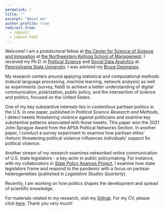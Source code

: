 ```yaml
---
permalink: /
title: ""
excerpt: "About me"
author_profile: true
redirect_from: 
  - /about/
  - /about.html
---
```


Welcome! I am a postdoctoral fellow at [the Center for Science of Science and Innovation](https://www.kellogg.northwestern.edu/research/science-of-science.aspx) at [the Northwestern Kellogg School of Management](https://www.kellogg.northwestern.edu). I received my Ph.D. in [Political Science](https://polisci.la.psu.edu) and [Social Data Analytics](https://soda.la.psu.edu) at [Pennsylvania State University](https://www.psu.edu). I was advised my [Bruce Desmarais](http://brucedesmarais.com).

My research centers around applying statistical and computational methods (natural language processing, machine learning, network analysis) as well as experiments (survey, field) to achieve a better understanding of digital communication, polarization, public policy, and the intersection of science and politics, focused on the United States. 

One of my key substantive interests lies in contentious partisan politics in the U.S. In one paper, published in _Political Science Research and Methods_, I detect tweets threatening violence against politicians and examine key substantive patterns associated with those tweets. This paper won the 2021 John Sprague Award from the APSA Political Networks Section. In another paper, I conduct a survey experiment to examine how partisan elites' rhetoric threatening political violence influences individuals' support for political violence.

Another stream of my research examines networked online communication of U.S. state legislators - a key actor in public policymaking. For instance, with my collaborators in [State Policy Analysis Project](https://sites.psu.edu/spap/), I examine how state legislators frame and respond to the pandemic with a focus on partisan heterogeneities (published in _Legislative Studies Quarterly_).  

Recently, I am working on how politics shapes the development and spread of scientific knowledge.

For materials related to my research, visit my [Github](https://github.com/taegyoon-kim). For my CV, please click [here](https://github.com/taegyoon-kim/taegyoon-kim.github.io/blob/master/files/curriculum_vitae_postdoc.pdf). Thank you very much!
